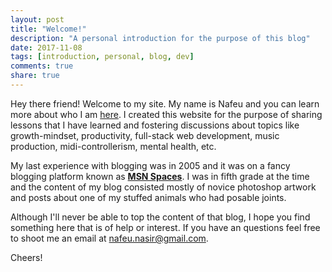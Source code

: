 ```yaml
---
layout: post
title: "Welcome!"
description: "A personal introduction for the purpose of this blog"
date: 2017-11-08
tags: [introduction, personal, blog, dev]
comments: true
share: true
---
```


Hey there friend! Welcome to my site. My name is Nafeu and you can learn more about who I am [here](/about). I created this website for the purpose of sharing lessons that I have learned and fostering discussions about topics like growth-mindset, productivity, full-stack web development, music production, midi-controllerism, mental health, etc.

My last experience with blogging was in 2005 and it was on a fancy blogging platform known as **[MSN Spaces](https://en.wikipedia.org/wiki/Windows_Live_Spaces)**. I was in fifth grade at the time and the content of my blog consisted mostly of novice photoshop artwork and posts about one of my stuffed animals who had posable joints.

Although I'll never be able to top the content of that blog, I hope you find something here that is of help or interest. If you have an questions feel free to shoot me an email at [nafeu.nasir@gmail.com](mailto:nafeu.nasir@gmail.com?subject=Greetings).

Cheers!